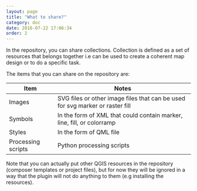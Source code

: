 ```yaml
---
layout: page
title: "What to share?"
category: doc
date: 2016-07-22 17:06:34
order: 2
---
```


In the repository, you can share collections. Collection is defined as a set 
of resources that belongs together i.e can be used to create a coherent map 
design or to do a specific task.
 
The items that you can share on the repository are:

Item | Notes
--- | ---
Images | SVG files or other image files that can be used for svg marker or raster fill
Symbols | In the form of XML that could contain marker, line, fill, or colorramp
Styles | In the form of QML file
Processing scripts | Python processing scripts

Note that you can actually put other QGIS resources in the repository 
(composer templates or project files), but for now they will be ignored in a 
way that the plugin will not do anything to them (e.g installing the resources).

